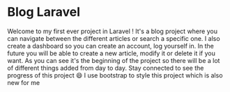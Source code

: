 # Blog Laravel

Welcome to my first ever project in Laravel !
It's a blog project where you can navigate between the different articles or search a specific one.
I also create a dashboard so you can create an account, log yourself in.
In the future you will be able to create a new article, modify it or delete it if you want.
As you can see it's the beginning of the project so there will be a lot of different things added from day to day.
Stay connected to see the progress of this project :smile:
I use bootstrap to style this project which is also new for me